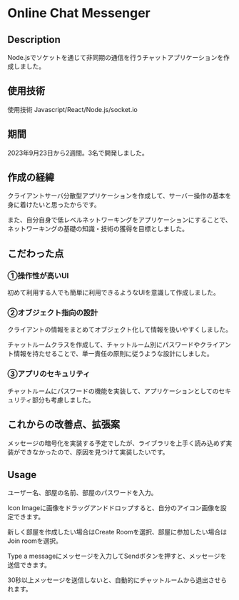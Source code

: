 # Online Chat Messenger

## Description
Node.jsでソケットを通じて非同期の通信を行うチャットアプリケーションを作成しました。

## 使用技術
使用技術 Javascript/React/Node.js/socket.io

## 期間
2023年9月23日から2週間。3名で開発しました。

## 作成の経緯
クライアントサーバ分散型アプリケーションを作成して、サーバー操作の基本を身に着けたいと思ったからです。

また、自分自身で低レベルネットワーキングをアプリケーションにすることで、ネットワーキングの基礎の知識・技術の獲得を目標としました。

## こだわった点
### ①操作性が高いUI
初めて利用する人でも簡単に利用できるようなUIを意識して作成しました。

### ②オブジェクト指向の設計
クライアントの情報をまとめてオブジェクト化して情報を扱いやすくしました。

チャットルームクラスを作成して、チャットルーム別にパスワードやクライアント情報を持たせることで、単一責任の原則に従うような設計にしました。

### ③アプリのセキュリティ
チャットルームにパスワードの機能を実装して、アプリケーションとしてのセキュリティ部分も考慮しました。

## これからの改善点、拡張案
メッセージの暗号化を実装する予定でしたが、ライブラリを上手く読み込めず実装ができなかったので、原因を見つけて実装したいです。

## Usage
ユーザー名、部屋の名前、部屋のパスワードを入力。

Icon Imageに画像をドラッグアンドドロップすると、自分のアイコン画像を設定できます。

新しく部屋を作成したい場合はCreate Roomを選択、部屋に参加したい場合はJoin roomを選択。

Type a messageにメッセージを入力してSendボタンを押すと、メッセージを送信できます。

30秒以上メッセージを送信しないと、自動的にチャットルームから退出させられます。

